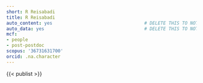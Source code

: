 ```yaml
---
short: R Reisabadi
title: R Reisabadi
auto_content: yes                                  # DELETE THIS TO NOT AUTO GENERATE CONTENT
auto_data: yes                                     # DELETE THIS TO NOT AUTO GENERATE METADATA
mcf:
- people
- post-postdoc
scopus: '36731631700'
orcid: .na.character
---
```


{{< publist >}}
